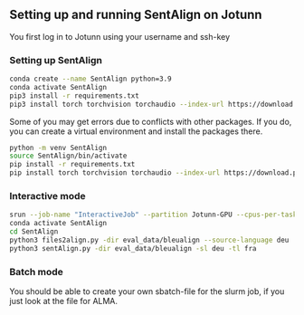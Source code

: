 ## Setting up and running SentAlign on Jotunn

You first log in to Jotunn using your username and ssh-key


### Setting up SentAlign
```bash
conda create --name SentAlign python=3.9
conda activate SentAlign
pip3 install -r requirements.txt
pip3 install torch torchvision torchaudio --index-url https://download.pytorch.org/whl/cu118
```

Some of you may get errors due to conflicts with other packages. If you do, you can create a virtual environment and install the packages there. 
```bash
python -m venv SentAlign
source SentAlign/bin/activate
pip install -r requirements.txt
pip install torch torchvision torchaudio --index-url https://download.pytorch.org/whl/cu118
```


### Interactive mode
```bash
srun --job-name "InteractiveJob" --partition Jotunn-GPU --cpus-per-task 24 --mem-per-cpu 3900 --time 1-00:00:00 --pty bash
conda activate SentAlign
cd SentAlign
python3 files2align.py -dir eval_data/bleualign --source-language deu
python3 sentAlign.py -dir eval_data/bleualign -sl deu -tl fra
```
### Batch mode
You should be able to create your own sbatch-file for the slurm job, if you just look at the file for ALMA.
